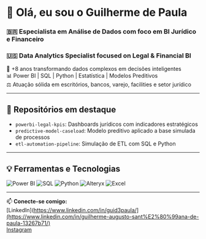 # 👋 Olá, eu sou o Guilherme de Paula  
### 🇧🇷 Especialista em Análise de Dados com foco em BI Jurídico e Financeiro  
### 🇺🇸 Data Analytics Specialist focused on Legal & Financial BI

💼 +8 anos transformando dados complexos em decisões inteligentes  
📊 Power BI | SQL | Python | Estatística | Modelos Preditivos  
⚖️ Atuação sólida em escritórios, bancos, varejo, facilities e setor jurídico

---

## 🚀 Repositórios em destaque

- `powerbi-legal-kpis`: Dashboards jurídicos com indicadores estratégicos
- `predictive-model-caseload`: Modelo preditivo aplicado a base simulada de processos
- `etl-automation-pipeline`: Simulação de ETL com SQL e Python

---

## 💡 Ferramentas e Tecnologias

![Power BI](https://img.shields.io/badge/Power%20BI-F2C811?style=flat&logo=powerbi)
![SQL](https://img.shields.io/badge/SQL-336791?style=flat&logo=postgresql&logoColor=white)
![Python](https://img.shields.io/badge/Python-3776AB?style=flat&logo=python&logoColor=white)
![Alteryx](https://img.shields.io/badge/Alteryx-0077c8?style=flat)
![Excel](https://img.shields.io/badge/Excel-217346?style=flat&logo=microsoft-excel&logoColor=white)

---

📫 **Conecte-se comigo:**  
[LinkedIn](https://www.linkedin.com/in/guid3paula/](https://www.linkedin.com/in/guilherme-augusto-sant%E2%80%99ana-de-paula-13267b71/)  
[Instagram](https://www.instagram.com/guid3paula) 
